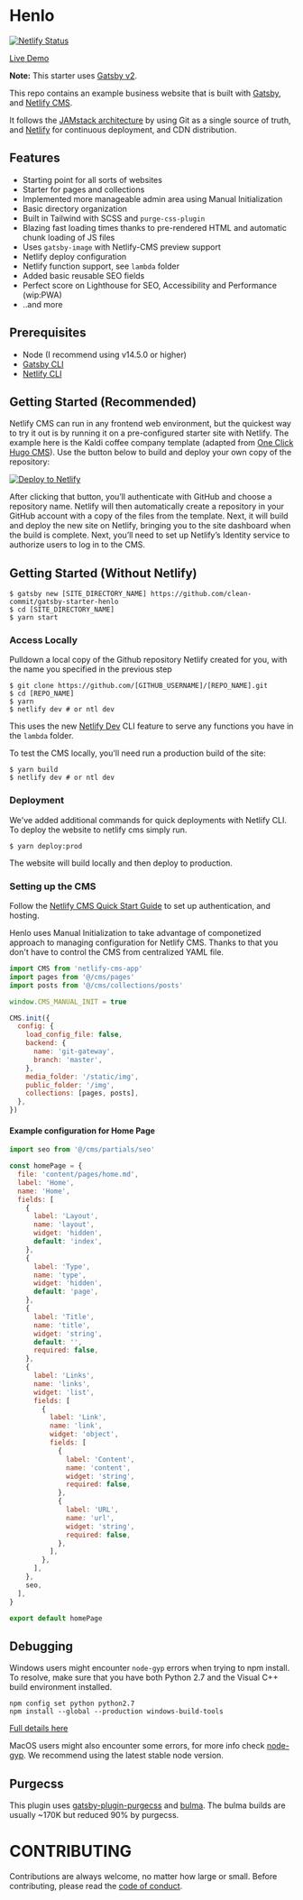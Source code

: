 # Henlo

[![Netlify Status](https://api.netlify.com/api/v1/badges/43532afb-3488-432b-8185-a745645a90d8/deploy-status)](https://app.netlify.com/sites/henlo/deploys)

[Live Demo](https://henlo.netlify.app/)

**Note:** This starter uses [Gatsby v2](https://www.gatsbyjs.org/blog/2018-09-17-gatsby-v2/).

This repo contains an example business website that is built with [Gatsby](https://www.gatsbyjs.org/), and [Netlify CMS](https://www.netlifycms.org).

It follows the [JAMstack architecture](https://jamstack.org) by using Git as a single source of truth, and [Netlify](https://www.netlify.com) for continuous deployment, and CDN distribution.

## Features

- Starting point for all sorts of websites
- Starter for pages and collections
- Implemented more manageable admin area using Manual Initialization
- Basic directory organization
- Built in Tailwind with SCSS and `purge-css-plugin`
- Blazing fast loading times thanks to pre-rendered HTML and automatic chunk loading of JS files
- Uses `gatsby-image` with Netlify-CMS preview support
- Netlify deploy configuration
- Netlify function support, see `lambda` folder
- Added basic reusable SEO fields
- Perfect score on Lighthouse for SEO, Accessibility and Performance (wip:PWA)
- ..and more

## Prerequisites

- Node (I recommend using v14.5.0 or higher)
- [Gatsby CLI](https://www.gatsbyjs.org/docs/)
- [Netlify CLI](https://github.com/netlify/cli)

## Getting Started (Recommended)

Netlify CMS can run in any frontend web environment, but the quickest way to try it out is by running it on a pre-configured starter site with Netlify. The example here is the Kaldi coffee company template (adapted from [One Click Hugo CMS](https://github.com/netlify-templates/one-click-hugo-cms)). Use the button below to build and deploy your own copy of the repository:

<a href="https://app.netlify.com/start/deploy?repository=https://github.com/clean-commit/gatsby-starter-henlo"><img src="https://www.netlify.com/img/deploy/button.svg" alt="Deploy to Netlify"></a>

After clicking that button, you’ll authenticate with GitHub and choose a repository name. Netlify will then automatically create a repository in your GitHub account with a copy of the files from the template. Next, it will build and deploy the new site on Netlify, bringing you to the site dashboard when the build is complete. Next, you’ll need to set up Netlify’s Identity service to authorize users to log in to the CMS.

## Getting Started (Without Netlify)

```
$ gatsby new [SITE_DIRECTORY_NAME] https://github.com/clean-commit/gatsby-starter-henlo
$ cd [SITE_DIRECTORY_NAME]
$ yarn start
```

### Access Locally

Pulldown a local copy of the Github repository Netlify created for you, with the name you specified in the previous step

```
$ git clone https://github.com/[GITHUB_USERNAME]/[REPO_NAME].git
$ cd [REPO_NAME]
$ yarn
$ netlify dev # or ntl dev
```

This uses the new [Netlify Dev](https://www.netlify.com/products/dev/?utm_source=blog&utm_medium=netlifycms&utm_campaign=devex) CLI feature to serve any functions you have in the `lambda` folder.

To test the CMS locally, you'll need run a production build of the site:

```
$ yarn build
$ netlify dev # or ntl dev
```

### Deployment

We've added additional commands for quick deployments with Netlify CLI. To deploy the website to netlify cms simply run.

```
$ yarn deploy:prod
```

The website will build locally and then deploy to production.

### Setting up the CMS

Follow the [Netlify CMS Quick Start Guide](https://www.netlifycms.org/docs/quick-start/#authentication) to set up authentication, and hosting.

Henlo uses Manual Initialization to take advantage of componetized approach to managing configuration for Netlify CMS. Thanks to that you don't have to control the CMS from centralized YAML file.

```javascript
import CMS from 'netlify-cms-app'
import pages from '@/cms/pages'
import posts from '@/cms/collections/posts'

window.CMS_MANUAL_INIT = true

CMS.init({
  config: {
    load_config_file: false,
    backend: {
      name: 'git-gateway',
      branch: 'master',
    },
    media_folder: '/static/img',
    public_folder: '/img',
    collections: [pages, posts],
  },
})
```

#### Example configuration for Home Page

```javascript
import seo from '@/cms/partials/seo'

const homePage = {
  file: 'content/pages/home.md',
  label: 'Home',
  name: 'Home',
  fields: [
    {
      label: 'Layout',
      name: 'layout',
      widget: 'hidden',
      default: 'index',
    },
    {
      label: 'Type',
      name: 'type',
      widget: 'hidden',
      default: 'page',
    },
    {
      label: 'Title',
      name: 'title',
      widget: 'string',
      default: '',
      required: false,
    },
    {
      label: 'Links',
      name: 'links',
      widget: 'list',
      fields: [
        {
          label: 'Link',
          name: 'link',
          widget: 'object',
          fields: [
            {
              label: 'Content',
              name: 'content',
              widget: 'string',
              required: false,
            },
            {
              label: 'URL',
              name: 'url',
              widget: 'string',
              required: false,
            },
          ],
        },
      ],
    },
    seo,
  ],
}

export default homePage
```

## Debugging

Windows users might encounter `node-gyp` errors when trying to npm install.
To resolve, make sure that you have both Python 2.7 and the Visual C++ build environment installed.

```
npm config set python python2.7
npm install --global --production windows-build-tools
```

[Full details here](https://www.npmjs.com/package/node-gyp 'NPM node-gyp page')

MacOS users might also encounter some errors, for more info check [node-gyp](https://github.com/nodejs/node-gyp). We recommend using the latest stable node version.

## Purgecss

This plugin uses [gatsby-plugin-purgecss](https://www.gatsbyjs.org/packages/gatsby-plugin-purgecss/) and [bulma](https://bulma.io/). The bulma builds are usually ~170K but reduced 90% by purgecss.

# CONTRIBUTING

Contributions are always welcome, no matter how large or small. Before contributing,
please read the [code of conduct](CODE_OF_CONDUCT.md).

